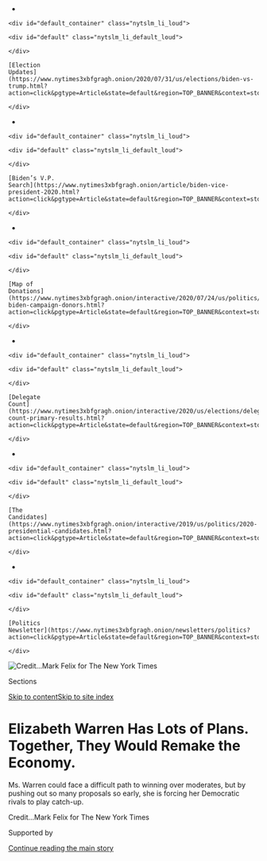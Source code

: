 <div id="app">

<div>

<div>

<div>

</div>

<div data-aria-hidden="false">

<div id="site-content" data-role="main">

<div>

<div class="css-1aor85t" style="opacity:0.000000001;z-index:-1;visibility:hidden">

<div class="css-1hqnpie">

<div class="css-epjblv">

<span class="css-17xtcya">[Politics](/section/politics)</span><span class="css-x15j1o">|</span><span class="css-fwqvlz">Elizabeth
Warren Has Lots of Plans. Together, They Would Remake the
Economy.</span>

</div>

<div class="css-k008qs">

<div class="css-1iwv8en">

<span class="css-18z7m18"></span>

<div>

</div>

</div>

<span class="css-1n6z4y">https://nyti.ms/2MDE7IB</span>

<div class="css-1705lsu">

<div class="css-4xjgmj">

<div class="css-4skfbu" data-role="toolbar" data-aria-label="Social Media Share buttons, Save button, and Comments Panel with current comment count" data-testid="share-tools">

  - 
  - 
  - 
  - 
    
    <div class="css-6n7j50">
    
    </div>

  - 
  - 

</div>

</div>

</div>

</div>

</div>

</div>

<div id="NYT_TOP_BANNER_REGION" class="css-11qgg8s">

<div>

<div id="styln-elections-notifications-menu" class="section interactive-content interactive-size-medium css-1du2ztb">

<div class="css-17ih8de interactive-body">

<div class="nytslm_innerContainer" data-aria-live="polite">

<div class="nytslm_title">

</div>

  - 
    
    <div id="default_container" class="nytslm_li_loud">
    
    <div id="default" class="nytslm_li_default_loud">
    
    </div>
    
    [Election
    Updates](https://www.nytimes3xbfgragh.onion/2020/07/31/us/elections/biden-vs-trump.html?action=click&pgtype=Article&state=default&region=TOP_BANNER&context=storylines_menu)
    
    </div>

  - 
    
    <div id="default_container" class="nytslm_li_loud">
    
    <div id="default" class="nytslm_li_default_loud">
    
    </div>
    
    [Biden’s V.P.
    Search](https://www.nytimes3xbfgragh.onion/article/biden-vice-president-2020.html?action=click&pgtype=Article&state=default&region=TOP_BANNER&context=storylines_menu)
    
    </div>

  - 
    
    <div id="default_container" class="nytslm_li_loud">
    
    <div id="default" class="nytslm_li_default_loud">
    
    </div>
    
    [Map of
    Donations](https://www.nytimes3xbfgragh.onion/interactive/2020/07/24/us/politics/trump-biden-campaign-donors.html?action=click&pgtype=Article&state=default&region=TOP_BANNER&context=storylines_menu)
    
    </div>

  - 
    
    <div id="default_container" class="nytslm_li_loud">
    
    <div id="default" class="nytslm_li_default_loud">
    
    </div>
    
    [Delegate
    Count](https://www.nytimes3xbfgragh.onion/interactive/2020/us/elections/delegate-count-primary-results.html?action=click&pgtype=Article&state=default&region=TOP_BANNER&context=storylines_menu)
    
    </div>

  - 
    
    <div id="default_container" class="nytslm_li_loud">
    
    <div id="default" class="nytslm_li_default_loud">
    
    </div>
    
    [The
    Candidates](https://www.nytimes3xbfgragh.onion/interactive/2019/us/politics/2020-presidential-candidates.html?action=click&pgtype=Article&state=default&region=TOP_BANNER&context=storylines_menu)
    
    </div>

  - 
    
    <div id="default_container" class="nytslm_li_loud">
    
    <div id="default" class="nytslm_li_default_loud">
    
    </div>
    
    [Politics
    Newsletter](https://www.nytimes3xbfgragh.onion/newsletters/politics?action=click&pgtype=Article&state=default&region=TOP_BANNER&context=storylines_menu)
    
    </div>

</div>

</div>

</div>

</div>

</div>

<div id="fullBleedHeaderContent">

<div class="css-1mre5cn">

![<span class="css-cnj6d5 e1z0qqy90" itemprop="copyrightHolder"><span class="css-1ly73wi e1tej78p0">Credit...</span><span><span>Mark
Felix for The New York
Times</span></span></span>](https://static01.graylady3jvrrxbe.onion/images/2019/06/10/us/politics/10warren-policy-top1/10warren-policy-top1-articleLarge.jpg?quality=75&auto=webp&disable=upscale)

</div>

<div class="css-hy7cq4">

<div class="css-6cn7ki">

<div class="NYTAppHideMasthead css-1bcu9v6 e1suatyy0">

<div class="section css-1o1qe8k e1suatyy2">

<div class="css-cu5p7t er09x8g0">

<div class="css-6n7j50">

</div>

<span class="css-1dv1kvn">Sections</span>

[Skip to content](#site-content)[Skip to site
index](#site-index)

</div>

<div class="css-10698na e1huz5gh0">

</div>

</div>

</div>

<div class="css-1sojcmr ehdk2mb0">

# Elizabeth Warren Has Lots of Plans. Together, They Would Remake the Economy.

</div>

Ms. Warren could face a difficult path to winning over moderates, but by
pushing out so many proposals so early, she is forcing her Democratic
rivals to play
catch-up.

</div>

</div>

<div class="css-nwzfg5 e1gnum310">

<span class="css-1f9pvn2 politics"></span><span class="css-cnj6d5 e1z0qqy90" itemprop="copyrightHolder"><span class="css-1ly73wi e1tej78p0">Credit...</span><span><span>Mark
Felix for The New York Times</span></span></span>

</div>

<div id="sponsor-wrapper" class="css-1hyfx7x">

<div id="sponsor-slug" class="css-19vbshk">

Supported by

</div>

[Continue reading the main
story](#after-sponsor)

<div id="sponsor" class="ad sponsor-wrapper" style="text-align:center;height:100%;display:block">

</div>

<div id="after-sponsor">

</div>

</div>

<div class="css-1wx1auc e1gnum311">

<div class="css-18e8msd">

<div class="css-vp77d3 epjyd6m0">

<div class="css-1baulvz">

By [<span class="css-1baulvz" itemprop="name">Thomas
Kaplan</span>](https://www.nytimes3xbfgragh.onion/by/thomas-kaplan) and
[<span class="css-1baulvz last-byline" itemprop="name">Jim
Tankersley</span>](https://www.nytimes3xbfgragh.onion/by/jim-tankersley)

</div>

</div>

  - June 10,
    2019

  - 
    
    <div class="css-4xjgmj">
    
    <div class="css-d8bdto" data-role="toolbar" data-aria-label="Social Media Share buttons, Save button, and Comments Panel with current comment count" data-testid="share-tools">
    
      - 
      - 
      - 
      - 
        
        <div class="css-6n7j50">
        
        </div>
    
      - 
      - 
    
    </div>
    
    </div>

</div>

</div>

</div>

<div class="section meteredContent css-1r7ky0e" name="articleBody" itemprop="articleBody">

<div class="css-1fanzo5 StoryBodyCompanionColumn">

<div class="css-53u6y8">

WASHINGTON — As the 23 candidates seeking the Democratic nomination
struggle to distinguish themselves, Senator Elizabeth Warren has set
herself apart with a series of sweeping proposals that would
significantly remake the American economy, covering everything from tax
policy to student debt relief and offering a detailed portrait of what
her presidency might look like.

Many of the proposals from Ms. Warren, a former Harvard law professor
and hawk on financial regulation, could face a difficult path to winning
over moderates in a general election, and to gaining approval in
Congress if she did take the White House. But the sheer volume of her
plans, and their detail and variety, is forcing her rivals to play
catch-up and stake out their own positions.

Her proposals would tip power from executives and investors to workers
and allow the federal government to more aggressively steer the
development of industries. She has called for splintering technology
companies, like Amazon, that millions of consumers rely on in their
daily lives. She would reduce the rewards for entrepreneurs to build
billionaire fortunes and for companies to create global supply chains,
scrambling the incentives for work, investment and economic growth.

Ms. Warren would seek big tax increases on the wealthiest individuals
and corporations, [creating a new
tax](https://www.nytimes3xbfgragh.onion/2019/01/24/us/politics/wealth-tax-democrats.html)
on household assets that exceed $50 million as well as a [new tax on
corporate
profits](https://www.nytimes3xbfgragh.onion/2019/04/29/us/politics/democrats-taxes-2020.html).
From those two steps alone, she says she would raise at least $3.8
trillion over a decade — money that would go toward her plans on student
debt cancellation, free college, child care, the opioid crisis and green
manufacturing.

</div>

</div>

<div class="css-1fanzo5 StoryBodyCompanionColumn">

<div class="css-53u6y8">

*\[*[*Read more: Ms. Warren is picking up support in Iowa, according to
a new
poll.*](https://www.nytimes3xbfgragh.onion/2019/06/08/us/politics/iowa-poll-2020-democrats.html?action=click&module=Intentional&pgtype=Article)*\]*

A review of the policy rollouts the 2020 Democrats have made since
entering the race shows that Ms. Warren has issued the largest number of
detailed plans among the major candidates — roughly 20 in all, on
subjects as varied as Big Tech regulation, housing costs and Pentagon
contracting. Most of her rivals have released fewer than half a dozen;
former Vice President Joseph R. Biden Jr., who leads in early polling,
has issued only two.

But Ms. Warren has already drawn criticism from centrists and
conservatives who say her plans — many calling for new regulations —
would hurt business and the economy, stifle innovation and potentially
harm the very workers they were intended to help. “Were they to get
done, they would cause significant problems,” said Tony Fratto, a former
Treasury official in the George W. Bush administration who is a partner
at Hamilton Place Strategies in Washington.

By pushing out so many proposals so early, Ms. Warren has framed much of
the debate in the Democratic primary race, aiding [her own rise in the
polls](https://www.nytimes3xbfgragh.onion/2019/06/08/us/politics/iowa-poll-2020-democrats.html).

“It’s rare, at this stage of a presidential campaign, somebody
distinguishes themselves by the boldness and detail of their policies,”
said Robert B. Reich, who served as labor secretary under President Bill
Clinton. “She is asking the biggest questions that exist, and that is:
How do you make a free market work? How do you make capitalism actually
work for the many rather than the
few?”

</div>

</div>

<div id="warren-plans-list" class="section interactive-content interactive-size-scoop css-w74wvt" data-id="100000006548353">

## Warren’s Policy Proposals

Senator Elizabeth Warren has been rolling out detailed policy proposals
nearly every week since March, outpacing her major Democratic
rivals.

<div class="css-17ih8de interactive-body" data-sourceid="100000006548353">

<div class="policy-table">

<div class="policy-col">

<div class="policy-row">

<div class="policy-date">

Jan. 24

</div>

<div class="policy-topic">

Wealth tax[»](https://elizabethwarren.com/ultra-millionaire-tax/)

</div>

</div>

<div class="policy-row">

<div class="policy-date">

Feb. 19

</div>

<div class="policy-topic">

Universal child
care[»](https://medium.com/@teamwarren/my-plan-for-universal-child-care-762535e6c20a)

</div>

</div>

<div class="policy-row">

<div class="policy-date">

March 8

</div>

<div class="policy-topic">

Breaking up big tech
companies[»](https://medium.com/@teamwarren/heres-how-we-can-break-up-big-tech-9ad9e0da324c)

</div>

</div>

<div class="policy-row">

<div class="policy-date">

March
16

</div>

<div class="policy-topic">

Housing[»](https://medium.com/@teamwarren/my-housing-plan-for-america-20038e19dc26)

</div>

</div>

<div class="policy-row">

<div class="policy-date">

March
27

</div>

<div class="policy-topic">

Agriculture[»](https://medium.com/@teamwarren/leveling-the-playing-field-for-americas-family-farmers-823d1994f067)

</div>

</div>

<div class="policy-row">

<div class="policy-date">

April 2

</div>

<div class="policy-topic">

Corporate executive
accountability[»](https://www.washingtonpost.com/opinions/elizabeth-warren-its-time-to-scare-corporate-america-straight/2019/04/02/ca464ab0-5559-11e9-8ef3-fbd41a2ce4d5_story.html?utm_term=.d08b4f4b871f)

</div>

</div>

<div class="policy-row">

<div class="policy-date">

April 11

</div>

<div class="policy-topic">

Corporate
taxation[»](https://medium.com/@teamwarren/im-proposing-a-big-new-idea-the-real-corporate-profits-tax-29dde7c960d)

</div>

</div>

<div class="policy-row">

<div class="policy-date">

April 15

</div>

<div class="policy-topic">

Public
lands[»](https://medium.com/@teamwarren/my-plan-for-public-lands-e4be1d88a01c)

</div>

</div>

<div class="policy-row">

<div class="policy-date">

April 22

</div>

<div class="policy-topic">

Student debt cancellation and free
college[»](https://medium.com/@teamwarren/im-calling-for-something-truly-transformational-universal-free-public-college-and-cancellation-of-a246cd0f910f)

</div>

</div>

<div class="policy-row">

<div class="policy-date">

April 24

</div>

<div class="policy-topic">

Maternal
mortality[»](https://twitter.com/ewarren/status/1121164657455136768)

</div>

</div>

</div>

<div class="policy-col">

<div class="policy-row">

<div class="policy-date">

April 26

</div>

<div class="policy-topic">

Military
housing[»](https://medium.com/@teamwarren/my-plan-to-improve-our-military-housing-b1a46ba235b8)

</div>

</div>

<div class="policy-row">

<div class="policy-date">

May 2

</div>

<div class="policy-topic">

Puerto Rico debt
relief[»](https://medium.com/@teamwarren/my-plan-to-provide-comprehensive-debt-relief-to-puerto-rico-f8b575a81b06)

</div>

</div>

<div class="policy-row">

<div class="policy-date">

May 8

</div>

<div class="policy-topic">

Opioid
crisis[»](https://medium.com/@teamwarren/my-comprehensive-plan-to-end-the-opioid-crisis-9d85deaa3ccb)

</div>

</div>

<div class="policy-row">

<div class="policy-date">

May 15

</div>

<div class="policy-topic">

The military and climate
change[»](https://medium.com/@teamwarren/our-military-can-help-lead-the-fight-in-combating-climate-change-2955003555a3)

</div>

</div>

<div class="policy-row">

<div class="policy-date">

May 16

</div>

<div class="policy-topic">

Pentagon
contracting[»](https://medium.com/@teamwarren/its-time-to-reduce-corporate-influence-at-the-pentagon-98f52ee0fcf1)

</div>

</div>

<div class="policy-row">

<div class="policy-date">

May
17

</div>

<div class="policy-topic">

Abortion[»](https://medium.com/@teamwarren/congressional-action-to-protect-choice-aaf94ed25fb5)

</div>

</div>

<div class="policy-row">

<div class="policy-date">

May 31

</div>

<div class="policy-topic">

Indicting a sitting
president[»](https://medium.com/@teamwarren/no-president-is-above-the-law-f4812e580336)

</div>

</div>

<div class="policy-row">

<div class="policy-date">

June 4

</div>

<div class="policy-topic">

“Economic
Patriotism”[»](https://medium.com/@teamwarren/a-plan-for-economic-patriotism-13b879f4cfc7)

</div>

</div>

<div class="policy-row">

<div class="policy-date">

June 4

</div>

<div class="policy-topic">

Green
manufacturing[»](https://medium.com/@teamwarren/my-green-manufacturing-plan-for-america-fc0ad53ab614)

</div>

</div>

</div>

</div>

</div>

By Jason Kao/The New York Times

</div>

<div class="css-1fanzo5 StoryBodyCompanionColumn">

<div class="css-53u6y8">

Ms. Warren, of Massachusetts, is hoping that her ambitious agenda will
win over Democratic primary voters, and that her emphasis on protecting
American workers will have crossover appeal in a general election. But
President Trump and his Republican allies would almost certainly use her
proposals to portray her as too extreme.

</div>

</div>

<div class="css-1fanzo5 StoryBodyCompanionColumn">

<div class="css-53u6y8">

Like other Democrats running for president, she would need her party to
not only keep the House next year but also take control of the Senate, a
difficult feat, to have any chance of pushing the bulk of her agenda
through Congress. Even then, her transformative policies would surely
face fierce resistance. In the House, she would face overwhelming
opposition from Republican lawmakers as well as misgivings from the sort
of centrist Democrats who helped deliver the majority last year. And
Senate Republicans would be positioned to block many of her proposals
using the filibuster, a tactic that Ms. Warren has said should end but
that still enjoys bipartisan support.

</div>

</div>

<div class="css-79elbk" data-testid="photoviewer-wrapper">

<div class="css-z3e15g" data-testid="photoviewer-wrapper-hidden">

</div>

<div class="css-1a48zt4 ehw59r15" data-testid="photoviewer-children">

![<span class="css-16f3y1r e13ogyst0" data-aria-hidden="true">Ms. Warren
rolled out a proposal to protect public lands before a trip to Utah in
April.</span><span class="css-cnj6d5 e1z0qqy90" itemprop="copyrightHolder"><span class="css-1ly73wi e1tej78p0">Credit...</span><span>Rick
Bowmer/Associated
Press</span></span>](https://static01.graylady3jvrrxbe.onion/images/2019/06/10/us/politics/10warren-policy2/merlin_153658404_2c21f574-1f44-4544-a75d-19c86b33fcbd-articleLarge.jpg?quality=75&auto=webp&disable=upscale)

</div>

</div>

<div class="css-1fanzo5 StoryBodyCompanionColumn">

<div class="css-53u6y8">

Some of the policy ideas Ms. Warren has promoted in recent months have
been hallmarks of her political career. A bankruptcy expert who helped
create the Consumer Financial Protection Bureau, she has long pushed
Democrats to embrace more structural changes to the economy, even at the
risk of putting off wealthy
donors.

<div id="NYT_MAIN_CONTENT_1_REGION" class="css-9tf9ac">

<div>

<div id="styln-nfldraft-updates-block" class="section interactive-content interactive-size-medium css-1ftcdic">

<div class="css-17ih8de interactive-body">

<div id="styln-briefing-block" data-asset-id="">

<div class="briefing-block-header-section">

# [Latest Updates: 2020 Election](https://www.nytimes3xbfgragh.onion/2020/07/31/us/elections/biden-vs-trump.html?action=click&pgtype=Article&state=default&region=MAIN_CONTENT_1&context=storylines_live_updates)

<div class="briefing-block-ts">

Updated 2020-08-01T01:26:45.732Z

</div>

</div>

  - [Kamala Harris, a top vice-presidential contender, confronts double
    standards.](https://www.nytimes3xbfgragh.onion/2020/07/31/us/elections/biden-vs-trump.html?action=click&pgtype=Article&state=default&region=MAIN_CONTENT_1&context=storylines_live_updates#link-29fdff45)
  - [Karen Bass and Susan Rice are rising on Biden’s vice-presidential
    shortlist.](https://www.nytimes3xbfgragh.onion/2020/07/31/us/elections/biden-vs-trump.html?action=click&pgtype=Article&state=default&region=MAIN_CONTENT_1&context=storylines_live_updates#link-13ec3d9c)
  - [Trump says Russian bounties to kill U.S. troops ‘never took
    place.’](https://www.nytimes3xbfgragh.onion/2020/07/31/us/elections/biden-vs-trump.html?action=click&pgtype=Article&state=default&region=MAIN_CONTENT_1&context=storylines_live_updates#link-49e9a016)

<div class="briefing-block-footer">

<div class="briefing-block-footer-meta">

[See more
updates](https://www.nytimes3xbfgragh.onion/2020/07/31/us/elections/biden-vs-trump.html?action=click&pgtype=Article&state=default&region=MAIN_CONTENT_1&context=storylines_live_updates)

</div>

</div>

</div>

</div>

</div>

</div>

</div>

But Ms. Warren’s advisers have also seen the policy rollouts as an
opportunity to put pressure on other campaigns and steer the party’s
center of gravity leftward. They were keen to announce her student debt
cancellation proposal before any other rival’s, partly to claim that
turf as their own.

They have also carefully structured the order of her policy
announcements, beginning with the “Ultramillionaire Tax” that provided a
built-in answer to the question, “How will you pay for it?”

Now, other Democratic campaigns are being measured against Ms. Warren’s
policy benchmarks. In a night of back-to-back CNN town-hall events in
April, every candidate faced a question that related to a proposal from
Ms. Warren.

</div>

</div>

<div class="css-1fanzo5 StoryBodyCompanionColumn">

<div class="css-53u6y8">

*\[*[*Make sense of the people, issues and ideas shaping American
politics with our
newsletter.*](https://www.nytimes3xbfgragh.onion/newsletters/politics?smid=rd?action=click&module=Intentional&pgtype=Article)*\]*

Ms. Warren’s agenda includes a plan to [cancel up to $50,000 in student
loan
debt](https://www.nytimes3xbfgragh.onion/2019/04/22/us/politics/elizabeth-warren-student-debt.html),
depending on a borrower’s income, and to eliminate tuition at public
colleges. She has proposed a [universal child care
system](https://www.nytimes3xbfgragh.onion/2019/02/19/us/politics/elizabeth-warren-child-care.html)
that would be free for low-income families and limit other families’
costs to 7 percent of their income. And last week, she offered a [broad
economic
program](https://www.nytimes3xbfgragh.onion/2019/06/04/us/politics/elizabeth-warren-economy-jobs.html)
to promote American exports and spur job creation.

As part of that program, Ms. Warren called for a $2 trillion federal
investment in climate-friendly industries and suggested other steps like
more actively managing the value of the dollar.

Her ideas resonate with a growing group of liberal economists who see
evidence that free markets need more forceful government intervention in
order to function properly and not just deliver spoils to the very
wealthy.

</div>

</div>

![<span class="css-16f3y1r e13ogyst0">Senator Elizabeth Warren of
Massachusetts has spent her political career taking on Wall Street.
She’s now taking her populist message to the 2020 campaign
trail.</span><span class="css-cch8ym"><span class="css-1dv1kvn">Credit</span><span class="css-cnj6d5 e1z0qqy90" itemprop="copyrightHolder"><span class="css-1ly73wi e1tej78p0">Credit...</span><span>Eric
Thayer for The New York
Times</span></span></span>](https://static01.graylady3jvrrxbe.onion/images/2019/06/11/us/politics/xxvid_warren/xxvid_warren-videoSixteenByNine3000.jpg)

<div class="css-1fanzo5 StoryBodyCompanionColumn">

<div class="css-53u6y8">

Fans of Ms. Warren’s proposals say they would help the economy by
attacking income inequality: New taxes on the rich would fund
investments in workers and encourage companies to spend more on wages
and strategic investments than on executive pay.

They say that her aggressive use of antitrust regulation would unleash
more competition and dynamism in an economy increasingly dominated by
incumbent businesses, that her industrial policies would help the United
States capture global market share in emerging industries like clean
energy and that her spending on child care would encourage more
Americans, particularly women, to work.

“You’re going to change norms, you’re going to change the way people act
and the things they do with that money,” said Heather Boushey, the
executive director at the Washington Center for Equitable Growth and a
former top adviser to Hillary Clinton’s 2016 presidential campaign. “I
can only imagine the kind of innovation and productivity it would
unleash in our economy.”

</div>

</div>

<div class="css-1fanzo5 StoryBodyCompanionColumn">

<div class="css-53u6y8">

Critics say Ms. Warren — with her proposals for new business regulation
and focus on encouraging companies to locate production in the United
States, rather than seeking the lowest-cost and most efficient
production hubs around the world — will hinder American companies as
they attempt to sell into India, China and other developing nations.

“To me that is the biggest risk in this, that you hobble American
corporations so they cannot be globally competitive,” Mr. Fratto said.
“We want these companies to compete globally. Because sooner or later,
they have to.”

Ms. Warren would also risk hurting consumers by breaking up technology
companies, particularly Amazon, said Natasha Sarin, a University of
Pennsylvania economist who favors many of Ms. Warren’s goals but has
written skeptically about her proposed wealth tax. She said taxing
wealth could discourage innovation and risk-taking by entrepreneurs who
invest time in their ideas hoping for a large payoff down the road.

“It’s a really important shift in how tax policy works in the U.S.,” she
said, “and it’s not obvious to me that it’s a shift for the better.”

Ms. Warren would impose a [2 percent annual tax on a household’s
assets](https://www.nytimes3xbfgragh.onion/2019/02/18/upshot/warren-wealth-tax.html),
including stocks and real estate, that exceed $50 million. She would add
another 1 percent tax on assets above $1 billion. Some other advanced
countries, like Spain, impose similar taxes. But the United States never
has, and some experts question whether Ms. Warren’s plan is
constitutional. Some economists, including Ms. Sarin, say the tax would
struggle to raise the revenues Ms. Warren forecasts, because it is
relatively easy for the ultrawealthy to hide or shield assets from
taxing authorities.

Ms. Warren’s campaign has amplified the impact of her policy rollouts by
timing many of them to campaign trips. She unveiled her broad economic
program and her green manufacturing plan ahead of a visit to Michigan
and Indiana. She issued a proposal on public lands before visiting
Colorado and Utah. Her opioid plan came before a visit to West Virginia
and
Ohio.

</div>

</div>

<div class="css-79elbk" data-testid="photoviewer-wrapper">

<div class="css-z3e15g" data-testid="photoviewer-wrapper-hidden">

</div>

<div class="css-1a48zt4 ehw59r15" data-testid="photoviewer-children">

<div class="css-1xdhyk6 erfvjey0">

<span class="css-1ly73wi e1tej78p0">Image</span>

<div class="css-zjzyr8">

<div data-testid="lazyimage-container" style="height:249.39999999999998px">

</div>

</div>

</div>

<span class="css-16f3y1r e13ogyst0" data-aria-hidden="true">Ms. Warren
asked if members of the audience knew someone affected by the opioid
crisis during an event in Kermit, W.Va., last
month.</span><span class="css-cnj6d5 e1z0qqy90" itemprop="copyrightHolder"><span class="css-1ly73wi e1tej78p0">Credit...</span><span>Craig
Hudson/Charleston Gazette-Mail, via Associated Press</span></span>

</div>

</div>

<div class="css-1fanzo5 StoryBodyCompanionColumn">

<div class="css-53u6y8">

Policy makes up a large part of Ms. Warren’s pitch to voters on the
campaign trail, where, from school gyms to house parties, she guides
audiences through one proposal after another. She explains her wealth
tax by likening it to the property tax paid by homeowners, only
broadened to include the “diamonds, the stock portfolio, the Rembrandts
and the yachts” of the super-rich.

“Right now in America, there is a real hunger,” Ms. Warren said at a
Democratic Party event in Iowa on Sunday. “There are people who are
ready for big, structural change in this country. They’re ready for
change, and I got a plan for that.”

“I got a plan” has become a personal trademark for Ms. Warren, drawing
cheers from crowds and inspiring T-shirts and tote bags. And her policy
announcements serve as fund-raising opportunities, too, helping to drive
news coverage and give her supporters more reasons to donate.

Though Ms. Warren has far outpaced her major rivals in issuing detailed
policy plans, some are working to make up ground.

[In just one day last
week](https://www.nytimes3xbfgragh.onion/2019/06/05/us/politics/booker-renters-credit.html),
Senator Cory Booker of New Jersey offered a housing plan that would
provide a tax credit to renters, former Representative Beto O’Rourke of
Texas introduced a voting rights plan and Senator Kirsten Gillibrand of
New York issued a plan to legalize marijuana.

Mr. Biden — who entered the race in late April, four months after Ms.
Warren — introduced a [climate
plan](https://www.nytimes3xbfgragh.onion/2019/06/04/us/politics/joe-biden-climate-plan.html)
last week and an [education
plan](https://www.nytimes3xbfgragh.onion/2019/05/28/us/politics/biden-education-plan-2020.html)
the week before. Senator Kamala Harris of California has put forth plans
on [teacher
pay](https://www.nytimes3xbfgragh.onion/2019/03/26/us/politics/kamala-harris-teacher-pay.html),
[gun
control](https://www.nytimes3xbfgragh.onion/2019/04/22/us/politics/kamala-harris-gun-control.html),
[equal
pay](https://www.nytimes3xbfgragh.onion/2019/05/20/us/politics/kamala-harris-gender-pay-gap.html)
and
[abortion](https://www.nytimes3xbfgragh.onion/2019/05/28/us/politics/kamala-harris-abortion.html).
Senator Bernie Sanders of Vermont has issued plans about
[education](https://www.nytimes3xbfgragh.onion/2019/05/18/us/bernie-sanders-education-plan.html),
rural America and banking.

Mr. Sanders, like other senators in the presidential race, is also
drawing on legislation he has proposed in Congress, most notably his
“Medicare for all” bill, the latest version of which he [introduced in
April](https://www.nytimes3xbfgragh.onion/2019/04/10/us/politics/bernie-sanders-medicare-for-all.html).
Ms. Harris has a bill to create a [big tax
credit](https://www.nytimes3xbfgragh.onion/2019/05/22/business/democrats-taxes-middle-class.html)
for low- and middle-income Americans. Ms. Warren likes to talk about the
anticorruption package that she proposed last year.

</div>

</div>

<div class="css-1fanzo5 StoryBodyCompanionColumn">

<div class="css-53u6y8">

*\[*[*Keep tabs on all 23 Democrats running for president with our
candidate
tracker.*](https://www.nytimes3xbfgragh.onion/interactive/2019/us/politics/2020-presidential-candidates.html?action=click&module=Intentional&pgtype=Article)*\]*

Mayor Pete Buttigieg of South Bend, Ind., has not released any detailed
policy plans, though he has talked about [overhauling the Supreme
Court](https://www.nbcnews.com/politics/2020-election/inside-pete-buttigieg-s-plan-overhaul-supreme-court-n1012491)
and plans to deliver a speech on foreign policy on Tuesday.

For sheer variety, no candidate can match Andrew Yang, a businessman and
political newcomer. His [website](https://www.yang2020.com/policies/)
lays out his ideas on roughly 100 topics, including widely shared goals
like fighting climate change as well as less common ones like abolishing
the penny and supporting the unionization of mixed martial arts
fighters. Most of his proposals, though, are described only
briefly.

</div>

</div>

<div class="css-79elbk" data-testid="photoviewer-wrapper">

<div class="css-z3e15g" data-testid="photoviewer-wrapper-hidden">

</div>

<div class="css-1a48zt4 ehw59r15" data-testid="photoviewer-children">

<div class="css-1xdhyk6 erfvjey0">

<span class="css-1ly73wi e1tej78p0">Image</span>

<div class="css-zjzyr8">

<div data-testid="lazyimage-container" style="height:257.77777777777777px">

</div>

</div>

</div>

<span class="css-16f3y1r e13ogyst0" data-aria-hidden="true">Ms. Warren
promoted her green manufacturing plan in Michigan last
week.</span><span class="css-cnj6d5 e1z0qqy90" itemprop="copyrightHolder"><span class="css-1ly73wi e1tej78p0">Credit...</span><span>Brittany
Greeson for The New York Times</span></span>

</div>

</div>

<div class="css-1fanzo5 StoryBodyCompanionColumn">

<div class="css-53u6y8">

One subject Ms. Warren has not broadly addressed in her policy plans is
health care, which is a top concern of voters. Ms. Warren supports a
Medicare for all system in which the government would provide health
insurance to everyone, but [she has been less
specific](https://www.nytimes3xbfgragh.onion/2019/02/02/us/politics/medicare-for-all-2020.html)
on the role she foresees for private insurers.

And Ms. Warren and most of the other Democratic candidates have yet to
issue detailed plans on immigration — a central issue for Mr. Trump.

Jared Bernstein, a former White House economic adviser to President
Barack Obama and top economist for Mr. Biden when he was vice president,
said he applauded Ms. Warren’s ideas but wondered whether the federal
government — particularly after several years of management by Mr. Trump
— was up to the task of implementing them.

“It’s probably important to be appropriately humble about our ability to
see the implications of big interventions,” he said. “But I love the
aspirations. I love thinking big.”

</div>

</div>

<div>

</div>

<div class="css-1fanzo5 StoryBodyCompanionColumn">

<div class="css-53u6y8">

Isabella Grullón Paz and Astead W. Herndon contributed reporting from
New
York.

</div>

</div>

</div>

<div>

</div>

<div>

</div>

<div id="NYT_BELOW_MAIN_CONTENT_REGION">

<div>

<div id="STLYN_guide_v1_STYLN_guide_a" class="section css-l08pwh interactive-content interactive-size-medium">

<div class="css-17ih8de interactive-body">

<div class="g-story g-freebird g-max-limit" data-preview-slug="styln-scroll-guide">

</div>

<div id="g-electionguide-id" class="g-electionguide">

<div class="g-electionguide-container">

<div class="g-electionguide-wrapper">

<div class="g-electionguide-logo">

</div>

# Our 2020 Election Guide

Updated July 31, 2020

  - 
    
    -----
    
    ## The Latest
    
      - President Trump’s assault on the Postal Service is intersecting
        with his attacks on mail-in voting. [Voting rights groups say it
        is a recipe for
        disaster.](https://www.nytimes3xbfgragh.onion/2020/07/31/us/politics/trump-usps-mail-delays.html?action=click&pgtype=Article&state=default&region=BELOW_MAIN_CONTENT&context=storylines_guide)

  - 
    
    -----
    
    ## Biden’s V.P. Search
    
      - [Here are 13
        women](https://www.nytimes3xbfgragh.onion/article/biden-vice-president-2020.html?action=click&pgtype=Article&state=default&region=BELOW_MAIN_CONTENT&context=storylines_guide)
        who have been under consideration to be Joe Biden’s running
        mate, and why each might be chosen — and might not be.

  - 
    
    -----
    
    ## Keep Up With Our Coverage
    
      - Get an
        [email](https://www.nytimes3xbfgragh.onion/newsletters/politics?action=click&pgtype=Article&state=default&region=BELOW_MAIN_CONTENT&context=storylines_guide)
        recapping the day’s news
    
    <!-- end list -->
    
      - Download our mobile app on
        [iOS](https://apps.apple.com/us/app/nytimes/id284862083?ls=1&mat_click_id=5c79ae7455014fd1bd66b5610c05b8f2-20191112-16948&referrer=mat_click_id%3D5c79ae7455014fd1bd66b5610c05b8f2-20191112-16948%26link_click_id%3D722930677036718082)
        and
        [Android](http://a.localytics.com/android?id=com.nytimes.android&referrer=utm_source%3Dother_nyt_mobile_web%26utm_medium%3DWeb%2520page%26utm_term%3DGeneral%2520Mobile%2520Page%26utm_campaign%3DNYT%2520Mobile%2520General%2520Page)
        and turn on Breaking News and Politics alerts

</div>

</div>

</div>

</div>

</div>

</div>

</div>

<div>

</div>

<div>

<div id="bottom-wrapper" class="css-1ede5it">

<div id="bottom-slug" class="css-l9onyx">

Advertisement

</div>

[Continue reading the main
story](#after-bottom)

<div id="bottom" class="ad bottom-wrapper" style="text-align:center;height:100%;display:block;min-height:90px">

</div>

<div id="after-bottom">

</div>

</div>

</div>

</div>

</div>

## Site Index

<div>

</div>

## Site Information Navigation

  - [© <span>2020</span> <span>The New York Times
    Company</span>](https://help.nytimes3xbfgragh.onion/hc/en-us/articles/115014792127-Copyright-notice)

<!-- end list -->

  - [NYTCo](https://www.nytco.com/)
  - [Contact
    Us](https://help.nytimes3xbfgragh.onion/hc/en-us/articles/115015385887-Contact-Us)
  - [Work with us](https://www.nytco.com/careers/)
  - [Advertise](https://nytmediakit.com/)
  - [T Brand Studio](http://www.tbrandstudio.com/)
  - [Your Ad
    Choices](https://www.nytimes3xbfgragh.onion/privacy/cookie-policy#how-do-i-manage-trackers)
  - [Privacy](https://www.nytimes3xbfgragh.onion/privacy)
  - [Terms of
    Service](https://help.nytimes3xbfgragh.onion/hc/en-us/articles/115014893428-Terms-of-service)
  - [Terms of
    Sale](https://help.nytimes3xbfgragh.onion/hc/en-us/articles/115014893968-Terms-of-sale)
  - [Site
    Map](https://spiderbites.nytimes3xbfgragh.onion)
  - [Help](https://help.nytimes3xbfgragh.onion/hc/en-us)
  - [Subscriptions](https://www.nytimes3xbfgragh.onion/subscription?campaignId=37WXW)

</div>

</div>

</div>

</div>
